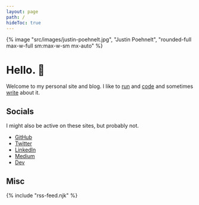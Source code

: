 ```yaml
---
layout: page
path: /
hideToc: true
---
```


{% image "src/images/justin-poehnelt.jpg", "Justin Poehnelt", "rounded-full max-w-full sm:max-w-sm mx-auto" %}

# Hello. 👋

Welcome to my personal site and blog. I like to <a class="tag run" href="/tag/run">run</a> and <a class="tag code" href="/tag/code">code</a> and sometimes <a href="/blog">write</a> about it.

## Socials

I might also be active on these sites, but probably not.

<ul>
    <li><a rel="noreferrer" href="https://github.com/jpoehnelt" rel="me">GitHub</a></li>
    <li><a rel="noreferrer" href="https://twitter.com/jpoehnelt" rel="me">Twitter</a></li>
    <li><a rel="noreferrer" href="https://www.linkedin.com/in/justin-poehnelt" rel="me">LinkedIn</a></li>
    <li><a rel="noreferrer" href="https://jpoehnelt.medium.com/" rel="me">Medium</a></li>
    <li><a rel="noreferrer" href="https://dev.to/jpoehnelt" rel="me">Dev</a></li>
</ul>

## Misc

{% include "rss-feed.njk" %}
